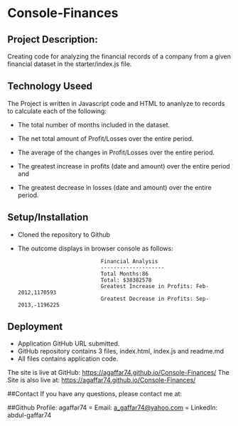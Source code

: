 # Console-Finances

## Project Description:
Creating code for analyzing the financial records of a company from a given financial dataset in the starter/index.js file.

## Technology Useed 
The Project is written in Javascript code and HTML to ananlyze to records to calculate each of the following:

- The total number of months included in the dataset.

- The net total amount of Profit/Losses over the entire period.

- The average of the changes in Profit/Losses over the entire period.

- The greatest increase in profits (date and amount) over the entire period and

- The greatest decrease in losses (date and amount) over the entire period.

## Setup/Installation
- Cloned the repository to Github
- The outcome displays in browser console as follows: 

                                Financial Analysis
                                --------------------
                                Total Months:86
                                Total: $38382578
                                Greatest Increase in Profits: Feb-2012,1170593
                                Greatest Decrease in Profits: Sep-2013,-1196225


## Deployment
- Application GitHub URL submitted.
- GitHub repository contains 3 files, index.html, index.js and readme.md
- All files contains application code.

The site is live at GitHub: https://agaffar74.github.io/Console-Finances/
The Site is also live at: https://agaffar74.github.io/Console-Finances/


##Contact
If you have any questions, please contact me at:

##Github Profile: agaffar74
= Email: a_gaffar74@yahoo.com
= LinkedIn: abdul-gaffar74
